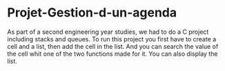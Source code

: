 # Projet-Gestion-d-un-agenda

As part of a second engineering year studies, we had to do a C project including stacks and queues.
To run this project you first have to create a cell and a list, then add the cell in the list. And you can search the value of the cell whit one of the two functions made for it. 
You can also display the list.
